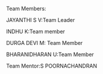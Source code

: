Team Members:
  
JAYANTHI S V:Team Leader

INDHU K:Team member

DURGA DEVI M: Team Member

BHARANIDHARAN U:Team Member

Team Mentor:S POORNACHANDRAN

